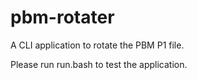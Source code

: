 # pbm-rotater
A CLI application to rotate the PBM P1 file.

Please run run.bash to test the application.
